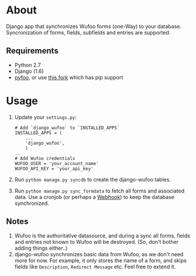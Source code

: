 About
=====

Django app that synchronizes Wufoo forms (one-Way) to your database. Syncronization of forms, fields, subfields and entries are supported.

Requirements
------------

- Python 2.7
- Django (1.6)
- [pyfoo](https://github.com/wufoo/pyfoo), or use [this fork](https://github.com/amites/pyfoo) which has pip support

Usage
=====

 1. Update your `settings.py`:
 
        # Add `django_wufoo` to `INSTALLED_APPS`
        INSTALLED_APPS = (
            ...
            'django_wufoo',
            )
        ..
        # Add Wufoo credentials
        WUFOO_USER = 'your_account_name'
        WUFOO_API_KEY = 'your_api_key'

 2. Run `python manage.py syncdb` to create the django-wufoo tables.

 3. Run `python manage.py sync_formdata` to fetch all forms and associated data. Use a cronjob (or perhaps a [Webhook](http://help.wufoo.com/articles/en_US/SurveyMonkeyArticleType/Webhooks)) to keep the database synchronized.

Notes
-----

 1. Wufoo is the authoritative datasource, and during a sync all forms, fields and entries not known to Wufoo will be destroyed. (So, don't bother adding things either..)
 2. django-wufoo synchronizes basic data from Wufoo, as we don't need more for now. For example, it only stores the name of a form, and skips fields like `Description`, `Redirect Message` etc. Feel free to extend it.
